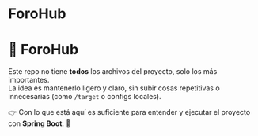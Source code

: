 # ForoHub

# 💬 ForoHub  

Este repo no tiene **todos** los archivos del proyecto, solo los más importantes.  
La idea es mantenerlo ligero y claro, sin subir cosas repetitivas o innecesarias (como `/target` o configs locales).  

👉 Con lo que está aquí es suficiente para entender y ejecutar el proyecto con **Spring Boot**. 🚀

